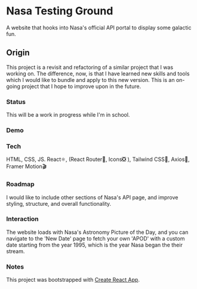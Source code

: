 # Nasa Testing Ground
A website that hooks into Nasa's official API portal to display some galactic fun.
## Origin
This project is a revisit and refactoring of a similar project that I was working on. The difference, now, is that I have learned new skills and tools which I would like to bundle and apply to this new version. This is an on-going project that I hope to improve upon in the future. 
### Status
This will be a work in progress while I'm in school.
### Demo
### Tech
HTML, CSS, JS.
React⚛, (React Router🔀, Icons❎ ), Tailwind CSS💨, Axios📲, Framer Motion🎬
### Roadmap
I would like to include other sections of Nasa's API page, and improve styling, structure, and overall functionality. 
### Interaction
The website loads with Nasa's Astronomy Picture of the Day, and you can navigate to the 'New Date' page to fetch your own 'APOD' with a custom date starting from the year 1995, which is the year Nasa began the their stream. 

### Notes
This project was bootstrapped with [Create React App](https://github.com/facebook/create-react-app).








